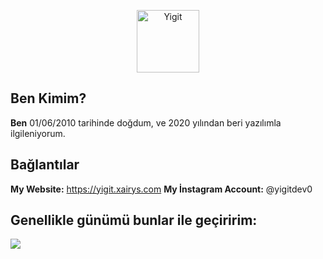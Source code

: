 <p align="center">
  <img width="100" src="https://yigit.xairys.com/assets/img/yigit.png" alt="Yigit">
</p>

## Ben Kimim?
**Ben** 01/06/2010 tarihinde doğdum, ve 2020 yılından beri yazılımla ilgileniyorum.

## Bağlantılar
**My Website:** https://yigit.xairys.com
**My İnstagram Account:** @yigitdev0

<h2 width="100%"> Genellikle günümü bunlar ile geçiririm:</h2>
<img src="https://skillicons.dev/icons?i=bootstrap,replit,css,html,js,discord,cloudflare,codepen,express,git,github,nodejs,python,react,kotlin" />
